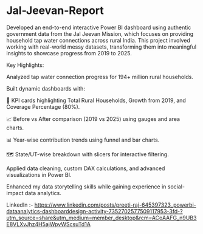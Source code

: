 # Jal-Jeevan-Report
Developed an end-to-end interactive Power BI dashboard using authentic government data from the Jal Jeevan Mission, which focuses on providing household tap water connections across rural India. This project involved working with real-world messy datasets, transforming them into meaningful insights to showcase progress from 2019 to 2025.

Key Highlights:

Analyzed tap water connection progress for 194+ million rural households.

Built dynamic dashboards with:

📌 KPI cards highlighting Total Rural Households, Growth from 2019, and Coverage Percentage (80%).

📈 Before vs After comparison (2019 vs 2025) using gauges and area charts.

📊 Year-wise contribution trends using funnel and bar charts.

🗺️ State/UT-wise breakdown with slicers for interactive filtering.

Applied data cleaning, custom DAX calculations, and advanced visualizations in Power BI.

Enhanced my data storytelling skills while gaining experience in social-impact data analytics.

LinkedIn :- https://www.linkedin.com/posts/preeti-raj-645397323_powerbi-dataanalytics-dashboarddesign-activity-7352702577509117953-3fd-?utm_source=share&utm_medium=member_desktop&rcm=ACoAAFG_n9UB3E8VLXvJhz4H5ajWpvWScsuTd1A
